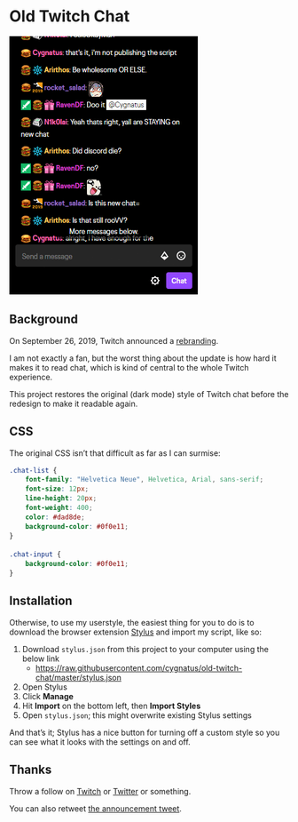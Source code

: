 Old Twitch Chat
===============

![Before-and-after comparison animation](https://github.com/cygnatus/old-twitch-chat/blob/master/diff.gif?raw=true)

Background
----------
On September 26, 2019, Twitch announced a [rebranding][].

I am not exactly a fan, but the worst thing about the update is how hard it makes it to read chat, which is kind of central to the whole Twitch experience.

This project restores the original (dark mode) style of Twitch chat before the redesign to make it readable again.

CSS
---
The original CSS isn’t that difficult as far as I can surmise:

```css
.chat-list {
    font-family: "Helvetica Neue", Helvetica, Arial, sans-serif;
    font-size: 12px;
    line-height: 20px;
    font-weight: 400;
    color: #dad8de;
    background-color: #0f0e11;
}

.chat-input {
    background-color: #0f0e11;
}
```

Installation
------------
Otherwise, to use my userstyle, the easiest thing for you to do is to download the browser extension [Stylus][] and import my script, like so:

1. Download `stylus.json` from this project to your computer using the below link
    - <https://raw.githubusercontent.com/cygnatus/old-twitch-chat/master/stylus.json>
2. Open Stylus
3. Click **Manage**
4. Hit **Import** on the bottom left, then **Import Styles**
5. Open `stylus.json`; this might overwrite existing Stylus settings

And that’s it; Stylus has a nice button for turning off a custom style so you can see what it looks with the settings on and off.

Thanks
------
Throw a follow on [Twitch][] or [Twitter][] or something.

You can also retweet [the announcement tweet][t].


[rebranding]: https://blog.twitch.tv/en/2019/09/26/nice-to-meet-you-again-for-the-first-time/
[stylus]: https://add0n.com/stylus.html
[twitch]: https://twitch.tv/cygnatus
[twitter]: https://twitter.com/cygnatus
[t]: https://twitter.com/cygnatus/status/1177267280637509648
